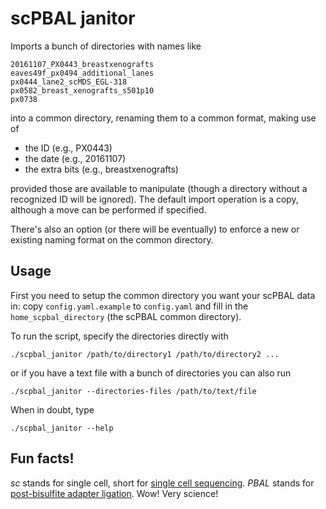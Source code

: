 # scPBAL janitor

Imports a bunch of directories with names like

```
20161107_PX0443_breastxenografts
eaves49f_px0494_additional_lanes
px0444_lane2_scMDS_EGL-318
px0582_breast_xenografts_s501p10
px0738
```

into a common directory, renaming them to a common format, making use of

+ the ID (e.g., PX0443)
+ the date (e.g., 20161107)
+ the extra bits (e.g., breastxenografts)

provided those are available to manipulate (though a directory without a
recognized ID will be ignored). The default import operation is a copy,
although a move can be performed if specified.

There's also an option (or there will be eventually) to enforce a new or
existing naming format on the common directory.

## Usage

First you need to setup the common directory you want your scPBAL data
in: copy `config.yaml.example` to `config.yaml` and fill in the
`home_scpbal_directory` (the scPBAL common directory).

To run the script, specify the directories directly with

```
./scpbal_janitor /path/to/directory1 /path/to/directory2 ...
```

or if you have a text file with a bunch of directories you can also run

```
./scpbal_janitor --directories-files /path/to/text/file
```

When in doubt, type

```
./scpbal_janitor --help
```

## Fun facts!

*sc* stands for single cell, short for [single cell
sequencing](https://en.wikipedia.org/wiki/Single_cell_sequencing).
*PBAL* stands for [post-bisulfite adapter
ligation](https://www.nature.com/protocolexchange/protocols/5857). Wow!
Very science!
